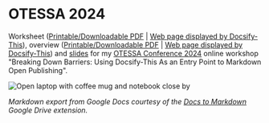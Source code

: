 # OTESSA 2024

Worksheet ([Printable/Downloadable PDF](https://paulhibbitts.github.io/otessa-2024/worksheet.pdf) | [Web page displayed by Docsify-This](https://docsify-this.net/?basePath=https://raw.githubusercontent.com/paulhibbitts/otessa-2024/main&homepage=worksheet.md&browser-tab-title=Worksheet%20-%20Breaking%20Down%20Barriers&edit-link=https://raw.githubusercontent.com/paulhibbitts/otessa-2024/main/worksheet.md&edit-link-text=View%20source%20Markdown&header-weight=600&dark-mode=true)), overview ([Printable/Downloadable PDF](https://paulhibbitts.github.io/otessa-2024/introduction-to-docsify-this.pdf) | [Web page displayed by Docsify-This](https://docsify-this.net/?basePath=https://raw.githubusercontent.com/paulhibbitts/otessa-2024/main&homepage=introduction-to-docsify-this.md&edit-link=https://raw.githubusercontent.com/paulhibbitts/otessa-2024/main/introduction-to-docsify-this.md&edit-link-text=View%20source%20Markdown&browser-tab-title=Introduction%20to%20Publishing%20with%20Docsify-This&header-weight=600)) and [slides](https://docs.google.com/presentation/d/1emFKCI_DRlCqCVbaaawPZoa5AdVY2UC-I6_s0WK7a64/edit?usp=sharing) for my [OTESSA Conference 2024](https://otessa.org/2024/) online workshop "Breaking Down Barriers: Using Docsify-This As an Entry Point to Markdown Open Publishing".

![Open laptop with coffee mug and notebook close by](http://otessa.org/2024/files/2023/10/nick-morrison-FHnnjk1Yj7Y-unsplash-scaled.jpg)

_Markdown export from Google Docs courtesy of the *[Docs to Markdown](https://workspace.google.com/marketplace/app/docs_to_markdown/700168918607)* Google Drive extension._

